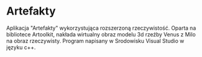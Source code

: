 # Artefakty
Aplikacja "Artefakty" wykorzystująca rozszerzoną rzeczywistość. Oparta na bibliotece Artoolkit, nakłada wirtualny obraz modelu 3d rzeźby Venus z Milo na obraz rzeczywisty. Program napisany w Srodowisku Visual Studio w języku c++.
